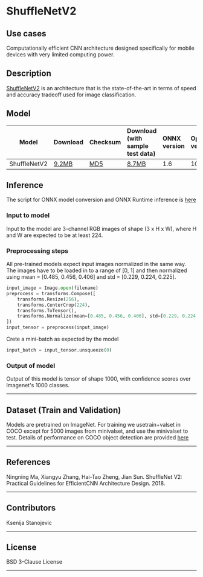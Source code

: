 # ShuffleNetV2

## Use cases
Computationally efficient CNN architecture designed specifically for mobile devices with very limited computing power.

## Description
[ShuffleNetV2](https://pytorch.org/hub/pytorch_vision_shufflenet_v2/) is an architecture that is the state-of-the-art in terms of speed and accuracy tradeoff used for image classification.

## Model

|Model        |Download  |Checksum| Download (with sample test data)|ONNX version|Opset version|Top-1 error |Top-5 error |
|-------------|:--------------|:--------------|:--------------|:--------------|:--------------|:--------------|:--------------|
|ShuffleNetV2 |[9.2MB](https://github.com/onnx/models/blob/master/vision/classification/shufflenet_v2/model/model.onnx) | [MD5](https://github.com/onnx/models/blob/master/vision/classification/shufflenet_v2/model/shufflenetv2-md5.txt) | [8.7MB](https://github.com/onnx/models/blob/master/vision/classification/shufflenet_v2/model/model.zip) | 1.6 | 10 | 30.64 | 11.68| 

## Inference
The script for ONNX model conversion and ONNX Runtime inference is [here](https://github.com/onnx/models/blob/master/vision/classification/shufflenet_v2/shufflenet-export.py) 

### Input to model
Input to the model are 3-channel RGB images of shape (3 x H x W), where H and W are expected to be at least 224.

### Preprocessing steps
All pre-trained models expect input images normalized in the same way. The images have to be loaded in to a range of [0, 1] and then normalized using mean = [0.485, 0.456, 0.406] and std = [0.229, 0.224, 0.225].

```python
input_image = Image.open(filename)
preprocess = transforms.Compose([
    transforms.Resize(256),
    transforms.CenterCrop(224),
    transforms.ToTensor(),
    transforms.Normalize(mean=[0.485, 0.456, 0.406], std=[0.229, 0.224, 0.225]),
])
input_tensor = preprocess(input_image)
```
Crete a mini-batch as expected by the model
```python
input_batch = input_tensor.unsqueeze(0)
```

### Output of model

Output of this model is tensor of shape 1000, with confidence scores over Imagenet's 1000 classes.

<hr>

## Dataset (Train and Validation)
Models are pretrained on ImageNet.
For training we usetrain+valset in COCO except for 5000 images from minivalset, and use the minivalset to test.
Details of performance on COCO object detection are provided [here](https://arxiv.org/pdf/1807.11164v1.pdf)
<hr>

## References
Ningning Ma, Xiangyu Zhang, Hai-Tao Zheng, Jian Sun. ShuffleNet V2: Practical Guidelines for EfficientCNN Architecture Design. 2018.
<hr>

## Contributors
Ksenija Stanojevic
<hr>

## License
BSD 3-Clause License
<hr>

